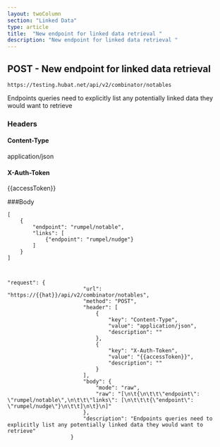 ```yaml
---
layout: twoColumn
section: "Linked Data"
type: article
title:  "New endpoint for linked data retrieval "
description: "New endpoint for linked data retrieval "
---
```


## POST - New endpoint for linked data retrieval 

`https://testing.hubat.net/api/v2/combinator/notables`

Endpoints queries need to explicitly list any potentially linked data they would want to retrieve

### Headers

#### Content-Type
application/json
#### X-Auth-Token
{{accessToken}}

###Body

```
[
	{
		"endpoint": "rumpel/notable",
		"links": [
			{"endpoint": "rumpel/nudge"}
		]
	}
]


```

```postman

"request": {
						"url": "https://{{hat}}/api/v2/combinator/notables",
						"method": "POST",
						"header": [
							{
								"key": "Content-Type",
								"value": "application/json",
								"description": ""
							},
							{
								"key": "X-Auth-Token",
								"value": "{{accessToken}}",
								"description": ""
							}
						],
						"body": {
							"mode": "raw",
							"raw": "[\n\t{\n\t\t\"endpoint\": \"rumpel/notable\",\n\t\t\"links\": [\n\t\t\t{\"endpoint\": \"rumpel/nudge\"}\n\t\t]\n\t}\n]"
						},
						"description": "Endpoints queries need to explicitly list any potentially linked data they would want to retrieve"
					}

```
